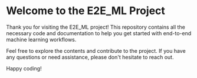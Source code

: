 # Welcome to the E2E_ML Project

Thank you for visiting the E2E_ML project! This repository contains all the necessary code and documentation to help you get started with end-to-end machine learning workflows.

Feel free to explore the contents and contribute to the project. If you have any questions or need assistance, please don't hesitate to reach out.

Happy coding!